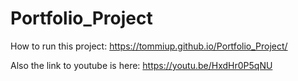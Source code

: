 # Portfolio_Project
How to run this project:
https://tommiup.github.io/Portfolio_Project/

Also the link to youtube is here:
https://youtu.be/HxdHr0P5qNU
